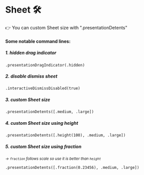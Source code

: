 # Sheet 🛠

👉 You can custom Sheet size with ".presentationDetents"

#### Some notable command lines:

##### 1. hidden drag indicator 
`.presentationDragIndicator(.hidden)`
##### 2. disable dismiss sheet
`.interactiveDismissDisabled(true)`
##### 3. custom Sheet size 
`.presentationDetents([.medium, .large])`
##### 4. custom Sheet size using height
`.presentationDetents([.height(100), .medium, .large])`
##### 5. custom Sheet size using fraction
*<sub>-> `fraction` follows scale so use it is better than `height`</sub>*

`.presentationDetents([.fraction(0.23456), .medium, .large])`
